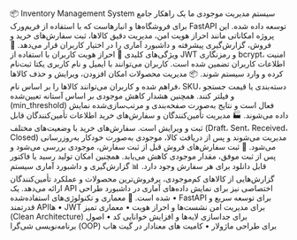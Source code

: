📦 Inventory Management System
سیستم مدیریت موجودی ما یک راهکار جامع برای فروشگاه‌ها و انبارهاست که با استفاده از فریم‌ورک FastAPI توسعه داده شده. این پروژه امکاناتی مانند احراز هویت امن، مدیریت دقیق کالاها، ثبت سفارش‌های خرید و فروش، گزارش‌گیری پیشرفته و داشبورد آماری را در اختیار کاربران قرار می‌دهد.
🚀 ویژگی‌های کلیدی
🔐 احراز هویت کاربران
با استفاده از JWT و رمزنگاری bcrypt، امنیت اطلاعات کاربران تضمین شده است. کاربران می‌توانند با ایمیل و نام کاربری یکتا ثبت‌نام کرده و وارد سیستم شوند.
📦 مدیریت محصولات
امکان افزودن، ویرایش و حذف کالاها فراهم شده و کاربران می‌توانند کالاها را بر اساس نام، SKU، دسته‌بندی یا قیمت جستجو و فیلتر کنند. همچنین هشدار کاهش موجودی بر اساس آستانه تعیین‌شده (min_threshold) فعال است و نتایج به‌صورت صفحه‌بندی و مرتب‌سازی‌شده نمایش داده می‌شوند.
🏭 مدیریت تأمین‌کنندگان و سفارش‌های خرید
اطلاعات تأمین‌کنندگان قابل ثبت و ویرایش است. سفارش‌های خرید با وضعیت‌های مختلف (Draft، Sent، Received، Closed) مدیریت می‌شوند و پس از دریافت کالا، موجودی به‌صورت خودکار به‌روزرسانی می‌شود.
🛒 ثبت سفارش‌های فروش
قبل از ثبت سفارش، موجودی بررسی می‌شود و پس از ثبت موفق، مقدار موجودی کاهش می‌یابد. همچنین امکان تولید رسید یا فاکتور قابل دانلود برای هر سفارش وجود دارد.
📊 گزارش‌گیری و داشبورد آماری
سیستم گزارش‌هایی از کالاهای کم‌موجودی، پرفروش‌ترین محصولات و عملکرد تأمین‌کنندگان ارائه می‌دهد. یک API اختصاصی نیز برای نمایش داده‌های آماری در داشبورد طراحی شده است.
🧱 معماری و تکنولوژی‌های استفاده‌شده
• 	FastAPI برای توسعه سریع و قدرتمند APIها
• 	JWT برای مدیریت امن نشست‌ها و احراز هویت
• 	معماری تمیز (Clean Architecture) برای جداسازی لایه‌ها و افزایش خوانایی کد
• 	اصول برنامه‌نویسی شی‌گرا (OOP) برای طراحی ماژولار
• 	 کامیت های معنادار در گیت هاب
